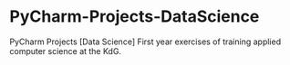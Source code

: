 # PyCharm-Projects-DataScience
PyCharm Projects [Data Science] First year exercises of training applied computer science at the KdG.

